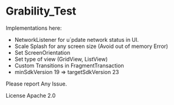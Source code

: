 # Grability_Test

Implementations here:

* NetworkListener for u´pdate network status in UI.
* Scale Splash for any screen size (Avoid out of memory Error)
* Set ScreenOrientation
* Set type of view (GridView, ListView)
* Custom Transitions in FragmentTransaction
* minSdkVersion 19 => targetSdkVersion 23

Please report Any Issue.

License Apache 2.0
